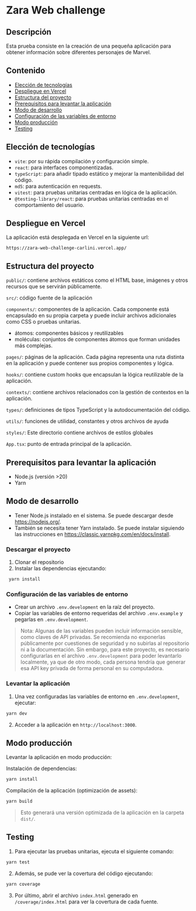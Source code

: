 # Zara Web challenge

## Descripción

Esta prueba consiste en la creación de una pequeña aplicación para obtener información sobre diferentes personajes de Marvel.

## Contenido

- [Elección de tecnologías](#elección-de-tecnologías)
- [Despliegue en Vercel](#despliegue-en-vercel)
- [Estructura del proyecto](#estructura-del-proyecto)
- [Prerequisitos para levantar la aplicación](#prerequisitos-para-levantar-la-aplicación)
- [Modo de desarrollo](#modo-de-desarrollo)
- [Configuración de las variables de entorno](#configuración-de-las-variables-de-entorno)
- [Modo producción](#modo-producción)
- [Testing](#testing)

## Elección de tecnologías

- `vite`: por su rápida compilación y configuración simple.
- `react`: para interfaces componentizadas.
- `typeScript`: para añadir tipado estático y mejorar la mantenibilidad del código.
- `md5`: para autenticación en requests.
- `vitest`: para pruebas unitarias centradas en lógica de la aplicación.
- `@testing-library/react`: para pruebas unitarias centradas en el comportamiento del usuario.

## Despliegue en Vercel

La aplicación está desplegada en Vercel en la siguiente url:

```
https://zara-web-challenge-carlini.vercel.app/
```

## Estructura del proyecto

`public/`: contiene archivos estáticos como el HTML base, imágenes y otros recursos que se servirán públicamente.

`src/`: código fuente de la aplicación

`components/`: componentes de la aplicación. Cada componente está encapsulado en su propia carpeta y puede incluir archivos adicionales como CSS o pruebas unitarias.

- átomos: componentes básicos y reutilizables
- moléculas: conjuntos de componentes átomos que forman unidades más complejas.

`pages/`: páginas de la aplicación. Cada página representa una ruta distinta en la aplicación y puede contener sus propios componentes y lógica.

`hooks/`: contiene custom hooks que encapsulan la lógica reutilizable de la aplicación.

`contexts/`: contiene archivos relacionados con la gestión de contextos en la aplicación.

`types/`: definiciones de tipos TypeScript y la autodocumentación del código.

`utils/`: funciones de utilidad, constantes y otros archivos de ayuda

`styles/`: Este directorio contiene archivos de estilos globales

`App.tsx`: punto de entrada principal de la aplicación.

## Prerequisitos para levantar la aplicación

- Node.js (versión >20)
- Yarn

## Modo de desarrollo

- Tener Node.js instalado en el sistema. Se puede descargar desde https://nodejs.org/.
- También se necesita tener Yarn instalado. Se puede instalar siguiendo las instrucciones en https://classic.yarnpkg.com/en/docs/install.

### Descargar el proyecto

1. Clonar el repositorio
2. Instalar las dependencias ejecutando:

```bash
 yarn install
```

### Configuración de las variables de entorno

- Crear un archivo `.env.development` en la raíz del proyecto.
- Copiar las variables de entorno requeridas del archivo `.env.example` y pegarlas en `.env.development`.

> Nota: Algunas de las variables pueden incluir información sensible, como claves de API privadas. Se recomienda no exponerlas públicamente por cuestiones de seguridad y no subirlas al repositorio ni a la documentación. Sin embargo, para este proyecto, es necesario configurarlas en el archivo `.env.development` para poder levantarlo localmente, ya que de otro modo, cada persona tendría que generar esa API key privada de forma personal en su computadora.

### Levantar la aplicación

1. Una vez configuradas las variables de entorno en `.env.development`, ejecutar:

```bash
yarn dev
```

2. Acceder a la aplicación en `http://localhost:3000`.

## Modo producción

Levantar la aplicación en modo producción:

Instalación de dependencias:

```bash
yarn install
```

Compilación de la aplicación (optimización de assets):

```bash
yarn build
```

> Esto generará una versión optimizada de la aplicación en la carpeta `dist/`.

## Testing

1. Para ejecutar las pruebas unitarias, ejecuta el siguiente comando:

```bash
yarn test
```

2. Además, se pude ver la covertura del código ejecutando:

```bash
yarn coverage
```

3. Por último, abrir el archivo `index.html` generado en `/coverage/index.html` para ver la covertura de cada fuente.
